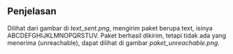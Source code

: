 <h2>Penjelasan</h2>

Dilihat dari gambar di <i>text_sent.png</i>, mengirim paket berupa text, isinya ABCDEFGHIJKLMNOPQRSTUV. Paket berhasil dikirim, tetapi tidak ada yang menerima (unreachable),
dapat dilihat di gambar <i>paket_unreachable.png</i>.
